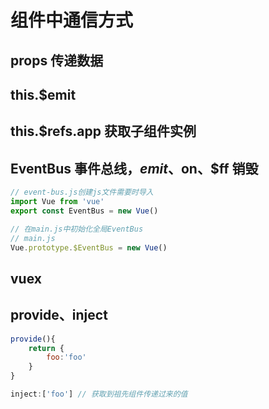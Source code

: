 # 组件中通信方式 [](#组件中通信方式)

## props 传递数据 [](#props)

## this.$emit [](#emit)

## this.$refs.app 获取子组件实例[](#refs)

## EventBus 事件总线，$emit、$on、$ff 销毁 [](#eventbus)

```js
// event-bus.js创建js文件需要时导入
import Vue from 'vue'
export const EventBus = new Vue()

// 在main.js中初始化全局EventBus
// main.js
Vue.prototype.$EventBus = new Vue()
```

## vuex[](#vuex)

## provide、inject[](#provide-inject)

```js
provide(){
    return {
        foo:'foo'
    }
}

inject:['foo'] // 获取到祖先组件传递过来的值
```
